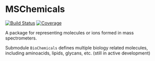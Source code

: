 # MSChemicals

[![Build Status](https://github.com/yufongpeng/MSChemicals.jl/actions/workflows/CI.yml/badge.svg?branch=master)](https://github.com/yufongpeng/MSChemicals.jl/actions/workflows/CI.yml?query=branch%3Amaster)
[![Coverage](https://codecov.io/gh/yufongpeng/MSChemicals.jl/branch/master/graph/badge.svg)](https://codecov.io/gh/yufongpeng/MSChemicals.jl)

A package for representing molecules or ions formed in mass spectrometers. 

Submodule `BioChemicals` defines multiple biology related molecules, including aminoacids, lipids, glycans, etc. (still in active development)